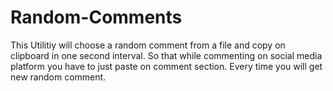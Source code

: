 # Random-Comments
This Utilitiy will choose a random comment from a file and copy on clipboard in one second interval. So that while commenting on social media platform you have to just paste on comment section. Every time you will get new random comment.
